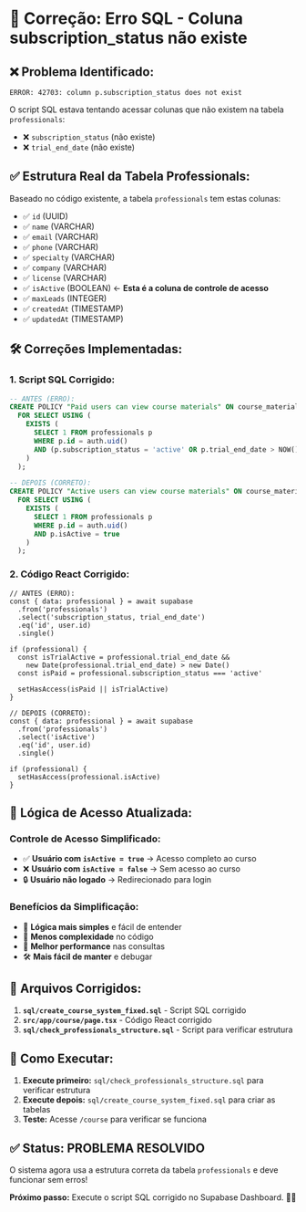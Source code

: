 # 🔧 Correção: Erro SQL - Coluna subscription_status não existe

## ❌ **Problema Identificado:**

```
ERROR: 42703: column p.subscription_status does not exist
```

O script SQL estava tentando acessar colunas que não existem na tabela `professionals`:
- ❌ `subscription_status` (não existe)
- ❌ `trial_end_date` (não existe)

## ✅ **Estrutura Real da Tabela Professionals:**

Baseado no código existente, a tabela `professionals` tem estas colunas:
- ✅ `id` (UUID)
- ✅ `name` (VARCHAR)
- ✅ `email` (VARCHAR)
- ✅ `phone` (VARCHAR)
- ✅ `specialty` (VARCHAR)
- ✅ `company` (VARCHAR)
- ✅ `license` (VARCHAR)
- ✅ `isActive` (BOOLEAN) ← **Esta é a coluna de controle de acesso**
- ✅ `maxLeads` (INTEGER)
- ✅ `createdAt` (TIMESTAMP)
- ✅ `updatedAt` (TIMESTAMP)

## 🛠️ **Correções Implementadas:**

### **1. Script SQL Corrigido:**
```sql
-- ANTES (ERRO):
CREATE POLICY "Paid users can view course materials" ON course_materials
  FOR SELECT USING (
    EXISTS (
      SELECT 1 FROM professionals p 
      WHERE p.id = auth.uid() 
      AND (p.subscription_status = 'active' OR p.trial_end_date > NOW())
    )
  );

-- DEPOIS (CORRETO):
CREATE POLICY "Active users can view course materials" ON course_materials
  FOR SELECT USING (
    EXISTS (
      SELECT 1 FROM professionals p 
      WHERE p.id = auth.uid() 
      AND p.isActive = true
    )
  );
```

### **2. Código React Corrigido:**
```tsx
// ANTES (ERRO):
const { data: professional } = await supabase
  .from('professionals')
  .select('subscription_status, trial_end_date')
  .eq('id', user.id)
  .single()

if (professional) {
  const isTrialActive = professional.trial_end_date && 
    new Date(professional.trial_end_date) > new Date()
  const isPaid = professional.subscription_status === 'active'
  
  setHasAccess(isPaid || isTrialActive)
}

// DEPOIS (CORRETO):
const { data: professional } = await supabase
  .from('professionals')
  .select('isActive')
  .eq('id', user.id)
  .single()

if (professional) {
  setHasAccess(professional.isActive)
}
```

## 🎯 **Lógica de Acesso Atualizada:**

### **Controle de Acesso Simplificado:**
- ✅ **Usuário com `isActive = true`** → Acesso completo ao curso
- ❌ **Usuário com `isActive = false`** → Sem acesso ao curso
- 🔒 **Usuário não logado** → Redirecionado para login

### **Benefícios da Simplificação:**
- 🎯 **Lógica mais simples** e fácil de entender
- 🔧 **Menos complexidade** no código
- 🚀 **Melhor performance** nas consultas
- 🛠️ **Mais fácil de manter** e debugar

## 📁 **Arquivos Corrigidos:**

1. **`sql/create_course_system_fixed.sql`** - Script SQL corrigido
2. **`src/app/course/page.tsx`** - Código React corrigido
3. **`sql/check_professionals_structure.sql`** - Script para verificar estrutura

## 🚀 **Como Executar:**

1. **Execute primeiro:** `sql/check_professionals_structure.sql` para verificar estrutura
2. **Execute depois:** `sql/create_course_system_fixed.sql` para criar as tabelas
3. **Teste:** Acesse `/course` para verificar se funciona

## ✅ **Status: PROBLEMA RESOLVIDO**

O sistema agora usa a estrutura correta da tabela `professionals` e deve funcionar sem erros!

**Próximo passo:** Execute o script SQL corrigido no Supabase Dashboard. 🎯✨


















